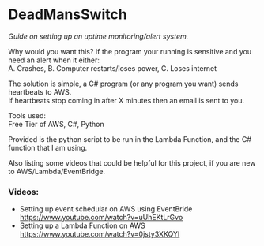 # DeadMansSwitch
*Guide on setting up an uptime monitoring/alert system.*

Why would you want this? If the program your running is sensitive and you need an alert when it either:\
A. Crashes, B. Computer restarts/loses power, C. Loses internet

The solution is simple, a C# program (or any program you want) sends heartbeats to AWS.\
If heartbeats stop coming in after X minutes then an email is sent to you.

Tools used:\
Free Tier of AWS, C#, Python

Provided is the python script to be run in the Lambda Function, and the C# function that I am using.

Also listing some videos that could be helpful for this project, if you are new to AWS/Lambda/EventBridge.

### Videos: 
- Setting up event schedular on AWS using EventBride https://www.youtube.com/watch?v=uUhEKtLrGvo 
- Setting up a Lambda Function on AWS https://www.youtube.com/watch?v=0jsty3XKQYI
